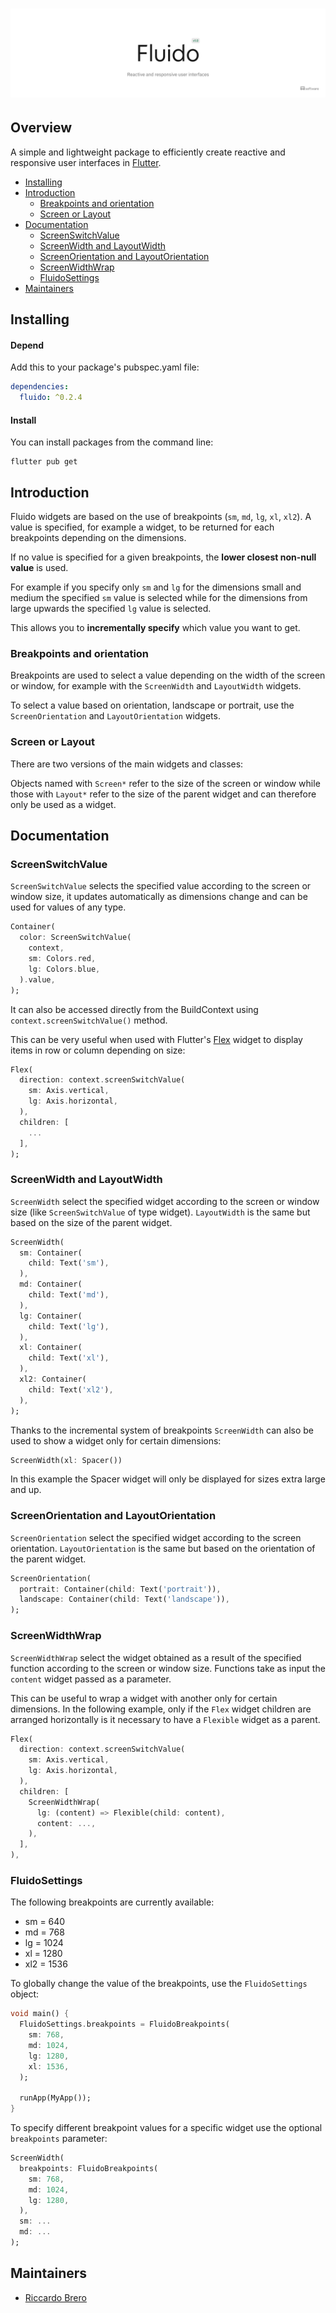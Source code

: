 <h1 align="center">
  <picture>
    <source media="(prefers-color-scheme: dark)" srcset="/docs/assets/fluido_dark.png">
    <img alt="Fluido" src="/docs/assets/fluido.png">
  </picture>
</h1>

## Overview

A simple and lightweight package to efficiently create reactive and responsive user interfaces in [Flutter](https://flutter.dev/).

- [Installing](#installing)
- [Introduction](#introduction)
  - [Breakpoints and orientation](#breakpoints-and-orientation)
  - [Screen or Layout](#screen-or-layout)
- [Documentation](#documentation)
  - [ScreenSwitchValue](#screenswitchvalue)
  - [ScreenWidth and LayoutWidth](#screenwidth-and-layoutwidth)
  - [ScreenOrientation and LayoutOrientation](#screenorientation-and-layoutorientation)
  - [ScreenWidthWrap](#screenwidthwrap)
  - [FluidoSettings](#fluidosettings)
- [Maintainers](#maintainers)

## Installing

#### Depend

Add this to your package's pubspec.yaml file:

```yaml
dependencies:
  fluido: ^0.2.4
```

#### Install

You can install packages from the command line:

```shell
flutter pub get
```

## Introduction

Fluido widgets are based on the use of breakpoints (`sm`, `md`, `lg`, `xl`, `xl2`).
A value is specified, for example a widget, to be returned for each breakpoints depending on the dimensions.

If no value is specified for a given breakpoints, the **lower closest non-null value** is used.

For example if you specify only `sm` and `lg` for the dimensions small and medium the specified `sm` value is selected
while for the dimensions from large upwards the specified `lg` value is selected.

This allows you to **incrementally specify** which value you want to get.

### Breakpoints and orientation

Breakpoints are used to select a value depending on the width of the screen or window, for example with the `ScreenWidth` and `LayoutWidth` widgets.

To select a value based on orientation, landscape or portrait, use the `ScreenOrientation` and `LayoutOrientation` widgets.

### Screen or Layout

There are two versions of the main widgets and classes:

Objects named with `Screen*` refer to the size of the screen or window while those with `Layout*` refer to the size of the parent widget and can therefore only be used as a widget.

## Documentation

### ScreenSwitchValue

`ScreenSwitchValue` selects the specified value according to the screen or window size,
it updates automatically as dimensions change and can be used for values of any type.

```dart
Container(
  color: ScreenSwitchValue(
    context,
    sm: Colors.red,
    lg: Colors.blue,
  ).value,
);
```

It can also be accessed directly from the BuildContext using `context.screenSwitchValue()` method.

This can be very useful when used with Flutter's [Flex](https://api.flutter.dev/flutter/widgets/Flex-class.html) widget to display items in row or column depending on size:

```dart
Flex(
  direction: context.screenSwitchValue(
    sm: Axis.vertical,
    lg: Axis.horizontal,
  ),
  children: [
    ...
  ],
);
```

### ScreenWidth and LayoutWidth

`ScreenWidth` select the specified widget according to the screen or window size (like `ScreenSwitchValue` of type widget).
`LayoutWidth` is the same but based on the size of the parent widget.

```dart
ScreenWidth(
  sm: Container(
    child: Text('sm'),
  ),
  md: Container(
    child: Text('md'),
  ),
  lg: Container(
    child: Text('lg'),
  ),
  xl: Container(
    child: Text('xl'),
  ),
  xl2: Container(
    child: Text('xl2'),
  ),
);
```

Thanks to the incremental system of breakpoints `ScreenWidth` can also be used to show a widget only for certain dimensions:

```dart
ScreenWidth(xl: Spacer())
```

In this example the Spacer widget will only be displayed for sizes extra large and up.

### ScreenOrientation and LayoutOrientation

`ScreenOrientation` select the specified widget according to the screen orientation.
`LayoutOrientation` is the same but based on the orientation of the parent widget.

```dart
ScreenOrientation(
  portrait: Container(child: Text('portrait')),
  landscape: Container(child: Text('landscape')),
);
```

### ScreenWidthWrap

`ScreenWidthWrap` select the widget obtained as a result of the specified function according to the screen or window size.
Functions take as input the `content` widget passed as a parameter.

This can be useful to wrap a widget with another only for certain dimensions.
In the following example, only if the `Flex` widget children are arranged horizontally is it necessary to have a `Flexible` widget as a parent.

```dart
Flex(
  direction: context.screenSwitchValue(
    sm: Axis.vertical,
    lg: Axis.horizontal,
  ),
  children: [
    ScreenWidthWrap(
      lg: (content) => Flexible(child: content),
      content: ...,
    ),
  ],
),
```

### FluidoSettings

The following breakpoints are currently available:

- sm = 640
- md = 768
- lg = 1024
- xl = 1280
- xl2 = 1536

To globally change the value of the breakpoints, use the `FluidoSettings` object:

```dart
void main() {
  FluidoSettings.breakpoints = FluidoBreakpoints(
    sm: 768,
    md: 1024,
    lg: 1280,
    xl: 1536,
  );

  runApp(MyApp());
}
```

To specify different breakpoint values for a specific widget use the optional `breakpoints` parameter:

```dart
ScreenWidth(
  breakpoints: FluidoBreakpoints(
    sm: 768,
    md: 1024,
    lg: 1280,
  ),
  sm: ...
  md: ...
);
```

## Maintainers

- [Riccardo Brero](https://github.com/Riki1312)
